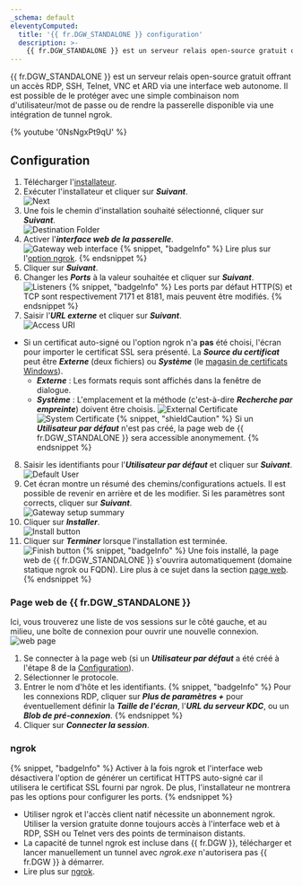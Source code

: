 ```yaml
---
_schema: default
eleventyComputed:
  title: '{{ fr.DGW_STANDALONE }} configuration'
  description: >-
    {{ fr.DGW_STANDALONE }} est un serveur relais open-source gratuit offrant un accès RDP, SSH, Telnet, VNC et ARD via une interface web autonome.
---
```

{{ fr.DGW_STANDALONE }} est un serveur relais open-source gratuit offrant un accès RDP, SSH, Telnet, VNC et ARD via une interface web autonome. Il est possible de le protéger avec une simple combinaison nom d'utilisateur/mot de passe ou de rendre la passerelle disponible via une intégration de tunnel ngrok.

{% youtube '0NsNgxPt9qU' %}

## Configuration

1. Télécharger l'[installateur](https://devolutions.net/gateway/).
2. Exécuter l'installateur et cliquer sur ***Suivant***.<br> ![Next](https://cdnweb.devolutions.net/docs/HUBB0010_2024_1.png)
3. Une fois le chemin d'installation souhaité sélectionné, cliquer sur ***Suivant***.<br> ![Destination Folder](https://cdnweb.devolutions.net/docs/HUBB0011_2024_1.png)
4. Activer l'***interface web de la passerelle***.<br> ![Gateway web interface](https://cdnweb.devolutions.net/docs/DGW0007_2024_1.png) {% snippet, "badgeInfo" %}
               Lire plus sur l'[option ngrok](#ngrok).
               {% endsnippet %}
5. Cliquer sur ***Suivant***.
6. Changer les ***Ports*** à la valeur souhaitée et cliquer sur ***Suivant***.<br> ![Listeners](https://cdnweb.devolutions.net/docs/HUBB0013_2024_1.png) {% snippet, "badgeInfo" %}
               Les ports par défaut HTTP(S) et TCP sont respectivement 7171 et 8181, mais peuvent être modifiés.
               {% endsnippet %}
7. Saisir l'***URL externe*** et cliquer sur ***Suivant***.<br> ![Access URI](https://cdnweb.devolutions.net/docs/HUBB0014_2024_1.png)

* Si un certificat auto-signé ou l'option ngrok n'a **pas** été choisi, l'écran pour importer le certificat SSL sera présenté. La ***Source du certificat*** peut être ***Externe*** (deux fichiers) ou ***Système*** (le [magasin de certificats Windows](/dgw/kb/use-windows-certificate-store/)).
  * ***Externe*** : Les formats requis sont affichés dans la fenêtre de dialogue.
  * ***Système*** : L'emplacement et la méthode (c'est-à-dire ***Recherche par empreinte***) doivent être choisis. ![External Certificate](https://cdnweb.devolutions.net/docs/HUBB0015_2024_1.png) ![System Certificate](https://cdnweb.devolutions.net/docs/DGW0010_2024_1.png) {% snippet, "shieldCaution" %}
                   Si un ***Utilisateur par défaut*** n'est pas créé, la page web de {{ fr.DGW_STANDALONE }} sera accessible anonymement.
                   {% endsnippet %}

8. Saisir les identifiants pour l'***Utilisateur par défaut*** et cliquer sur ***Suivant***.<br> ![Default User](https://cdnweb.devolutions.net/docs/DGW0008_2024_1.png)
9. Cet écran montre un résumé des chemins/configurations actuels. Il est possible de revenir en arrière et de les modifier. Si les paramètres sont corrects, cliquer sur ***Suivant***.<br> ![Gateway setup summary](https://cdnweb.devolutions.net/docs/HUBB0017_2024_1.png)
10. Cliquer sur ***Installer***.<br> ![Install button](https://cdnweb.devolutions.net/docs/HUBB0018_2024_1.png)
11. Cliquer sur ***Terminer*** lorsque l'installation est terminée.<br> ![Finish button](https://cdnweb.devolutions.net/docs/HUBB0019_2024_1.png) {% snippet, "badgeInfo" %}
                   Une fois installé, la page web de {{ fr.DGW_STANDALONE }} s'ouvrira automatiquement (domaine statique ngrok ou FQDN). Lire plus à ce sujet dans la section [page web](#devolutions-gateway-standalone-web-page).
                   {% endsnippet %}

### Page web de {{ fr.DGW_STANDALONE }}

Ici, vous trouverez une liste de vos sessions sur le côté gauche, et au milieu, une boîte de connexion pour ouvrir une nouvelle connexion.<br> ![web page](https://cdnweb.devolutions.net/docs/DGW0009_2024_1.png)

1. Se connecter à la page web (si un ***Utilisateur par défaut*** a été créé à l'étape 8 de la [Configuration](#configuration)).
2. Sélectionner le protocole.
3. Entrer le nom d'hôte et les identifiants. {% snippet, "badgeInfo" %}
               Pour les connexions RDP, cliquer sur ***Plus de paramètres +*** pour éventuellement définir la ***Taille de l'écran***, l'***URL du serveur KDC***, ou un ***Blob de pré-connexion***.
               {% endsnippet %}
4. Cliquer sur ***Connecter la session***.

### ngrok

{% snippet, "badgeInfo" %}
Activer à la fois ngrok et l'interface web désactivera l'option de générer un certificat HTTPS auto-signé car il utilisera le certificat SSL fourni par ngrok. De plus, l'installateur ne montrera pas les options pour configurer les ports.
{% endsnippet %}

* Utiliser ngrok et l'accès client natif nécessite un abonnement ngrok. Utiliser la version gratuite donne toujours accès à l'interface web et à RDP, SSH ou Telnet vers des points de terminaison distants.
* La capacité de tunnel ngrok est incluse dans {{ fr.DGW }}, télécharger et lancer manuellement un tunnel avec *ngrok.exe* n'autorisera pas {{ fr.DGW }} à démarrer.
* Lire plus sur [ngrok](https://ngrok.com/docs/).
